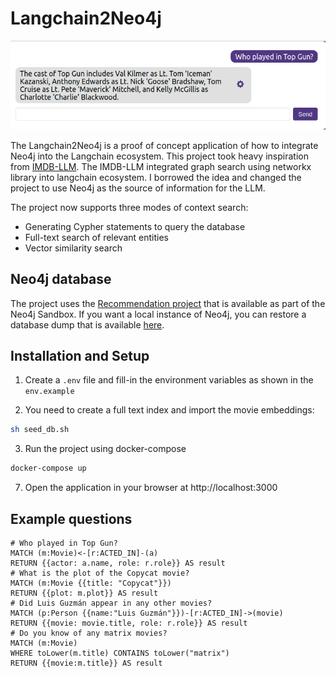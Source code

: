 # Langchain2Neo4j

![LangchainNeo4j Demo](./image/langchain2neo4j.png)

The Langchain2Neo4j is a proof of concept application of how to integrate Neo4j into the Langchain ecosystem.
This project took heavy inspiration from [IMDB-LLM](https://github.com/ibiscp/LLM-IMDB).
The IMDB-LLM integrated graph search using networkx library into langchain ecosystem.
I borrowed the idea and changed the project to use Neo4j as the source of information for the LLM.

The project now supports three modes of context search:

* Generating Cypher statements to query the database
* Full-text search of relevant entities
* Vector similarity search

## Neo4j database

The project uses the [Recommendation project](https://sandbox.neo4j.com/?usecase=recommendations) that is available as part of the Neo4j Sandbox.
If you want a local instance of Neo4j, you can restore a database dump that is available [here](https://github.com/neo4j-graph-examples/recommendations/tree/main/data).

## Installation and Setup

1. Create a `.env` file and fill-in the environment variables as shown in the `env.example`

2. You need to create a full text index and import the movie embeddings: 

```bash
sh seed_db.sh
```

3. Run the project using docker-compose

```bash
docker-compose up
```

7. Open the application in your browser at http://localhost:3000

## Example questions
```
# Who played in Top Gun?
MATCH (m:Movie)<-[r:ACTED_IN]-(a)
RETURN {{actor: a.name, role: r.role}} AS result
# What is the plot of the Copycat movie?
MATCH (m:Movie {{title: "Copycat"}})
RETURN {{plot: m.plot}} AS result
# Did Luis Guzmán appear in any other movies?
MATCH (p:Person {{name:"Luis Guzmán"}})-[r:ACTED_IN]->(movie)
RETURN {{movie: movie.title, role: r.role}} AS result
# Do you know of any matrix movies?
MATCH (m:Movie)
WHERE toLower(m.title) CONTAINS toLower("matrix")
RETURN {{movie:m.title}} AS result
```